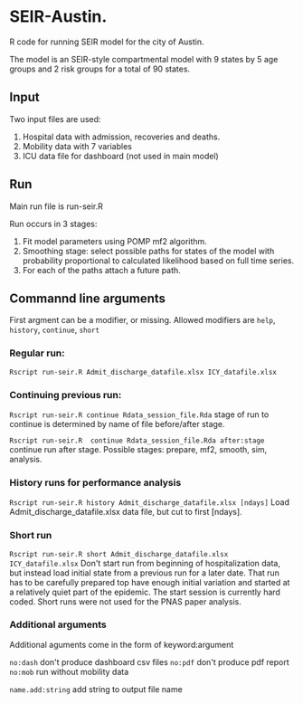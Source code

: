 # SEIR-Austin.

R code for running SEIR model for the city of Austin.

The model is an SEIR-style compartmental model with 9 states by 5 age groups and 2 risk groups for a total of 90 states.

## Input
Two input files are used:
1. Hospital data with admission, recoveries and deaths.
2. Mobility data with 7 variables
3. ICU data file for dashboard (not used in main model)

## Run
Main run file is run-seir.R

Run occurs in 3 stages:
1. Fit model parameters using POMP mf2 algorithm.
2. Smoothing stage: select possible paths for states of the model with probability proportional to calculated likelihood based on full time series.
3. For each of the paths attach a future path.

## Commannd line arguments

First argment can be a modifier, or missing.
Allowed modifiers are `help`, `history`, `continue`, `short`

### Regular run: 
`Rscript run-seir.R Admit_discharge_datafile.xlsx ICY_datafile.xlsx`

### Continuing previous run:
`Rscript run-seir.R continue Rdata_session_file.Rda`
stage of run to continue is determined by name of file before/after stage.

`Rscript run-seir.R  continue Rdata_session_file.Rda after:stage`
continue run after stage. Possible stages: prepare, mf2, smooth, sim, analysis.

### History runs for performance analysis
`Rscript run-seir.R history Admit_discharge_datafile.xlsx [ndays]`
Load Admit_discharge_datafile.xlsx data file, but cut to first [ndays].

### Short run
`Rscript run-seir.R short Admit_discharge_datafile.xlsx ICY_datafile.xlsx`
Don't start run from beginning of hospitalization data, but instead load initial state from a previous run for a later date.
That run has to be carefully prepared top have enough initial variation and started at a relatively quiet part of the epidemic.
The start session is currently hard coded.
Short runs were not used for the PNAS paper analysis.

### Additional arguments
Additional aguments come in the form of keyword:argument

`no:dash` don't produce dashboard csv files
`no:pdf` don't produce pdf report
`no:mob` run without mobility data

`name.add:string` add string to output file name


